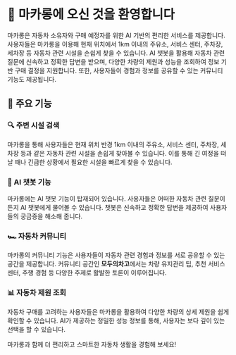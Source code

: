 # 🚗 마카롱에 오신 것을 환영합니다

마카롱은 자동차 소유자와 구매 예정자를 위한 AI 기반의 편리한 서비스를 제공합니다. 사용자들은 마카롱을 이용해 현재 위치에서 1km 이내의 주유소, 서비스 센터, 주차장, 세차장 등 자동차 관련 시설을 손쉽게 찾을 수 있습니다. AI 챗봇을 활용해 자동차 관련 질문에 신속하고 정확한 답변을 받으며, 다양한 차량의 제원과 성능을 조회하여 정보 기반 구매 결정을 지원합니다. 또한, 사용자들이 경험과 정보를 공유할 수 있는 커뮤니티 기능도 제공됩니다.

## 🌟 주요 기능

### 🔍 주변 시설 검색
마카롱을 통해 사용자들은 현재 위치 반경 1km 이내의 주유소, 서비스 센터, 주차장, 세차장 등과 같은 자동차 관련 시설을 손쉽게 찾아볼 수 있습니다. 이를 통해 긴 여정을 떠날 때나 긴급한 상황에서 필요한 시설을 빠르게 찾을 수 있습니다.

### 🤖 AI 챗봇 기능
마카롱에는 AI 챗봇 기능이 탑재되어 있습니다. 사용자들은 어떠한 자동차 관련 질문이든지 AI 챗봇에게 물어볼 수 있습니다. 챗봇은 신속하고 정확한 답변을 제공하여 사용자들의 궁금증을 해소해 줍니다.

### 🏎️ 자동차 커뮤니티
마카롱의 커뮤니티 기능은 사용자들이 자동차 관련 경험과 정보를 서로 공유할 수 있는 공간을 제공합니다. 커뮤니티 공간인 **모두의차고**에서는 차량 유지관리 팁, 추천 서비스 센터, 주행 경험 등 다양한 주제로 활발한 토론이 이루어집니다.

### 📊 자동차 제원 조회
자동차 구매를 고려하는 사용자들은 마카롱을 활용하여 다양한 차량의 상세 제원을 쉽게 확인할 수 있습니다. AI가 제공하는 정밀한 성능 정보를 통해, 사용자는 보다 깊이 있는 선택을 할 수 있습니다.
<!--
## 🚀 시작하기

마카롱을 사용하여 자동차 관련 정보를 손쉽게 찾아보세요:

1. **🔍 주변 시설 검색**: 현재 위치를 기반으로 가까운 주유소, 서비스 센터, 주차장, 세차장 등을 찾아보세요.
2. **🤖 AI 챗봇 사용**: AI 챗봇에게 자동차 관련 질문을 물어보세요. 신속하고 정확한 답변을 받을 수 있습니다.
3. **🏎️ 커뮤니티 참여**: **모두의차고** 커뮤니티에서 다른 사용자들과 경험과 정보를 공유해보세요.
4. **📊 자동차 제원 조회**: 다양한 차량의 상세 제원과 성능 정보를 확인해보세요.
-->
마카롱과 함께 더 편리하고 스마트한 자동차 생활을 경험해 보세요!
